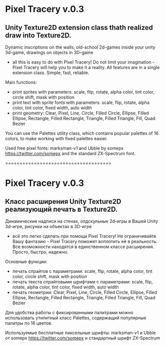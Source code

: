 # Pixel Tracery v.0.3
## Unity Texture2D extension class thath realized draw into Texture2D.

Dynamic inscriptions on the walls, old-school 2d-games inside your unity 3d-game, drawings on objects in 3D-game 
- all this is easy to do with Pixel Tracery!
Do not limit your imagination - Pixel Tracery will help you to make it a reality.
All features are in a single extension class. Simple, fast, reliable.

Main functions:
- print sprites with parameters: scale, flip, rotate, alpha color, tint color, circle shift, mask with position 
- print text with sprite fonts with parameters: scale, flip, rotate, alpha color, tint color, fixed width, auto width
- print geometry:
    Clear, Pixel, Line,
    Circle, Filled Circle,
    Ellipse, Filled Ellipse,
    Rectangle, Filled Rectangle,
    Triangle, Filled Triangle,
    Fill, Quad Bezier

You can use the Palettes utility class, which contains popular palettes of 16 colors, to make working with fixed palettes easier.

Used free pixel fonts: marksman-v1 and Ubble by somepx https://twitter.com/somepx and the standard ZX-Spectrum font.

=====================================

# Pixel Tracery v.0.3
## Класс расширения Unity Texture2D реализующий печать в Texture2D.

Динамические надписи на стенах, олдскульные 2d-игры в Вашей Unity 3d-игре, рисунки на объектах в 3D-игре 
- всё это легко сделать при помощи Pixel Tracery!
Не ограничивайте Вашу фантазию - Pixel Tracery поможет воплотить её в реальность.
Все возможности находятся в единственном классе расширения. Просто, быстро, надежно.

Основные функции:
- печать спрайтов с параметрами: scale, flip, rotate, alpha color, tint color, circle shift, mask with position  
- печать текста спрайтовыми шрифтами с параметрами: scale, flip, rotate, alpha color, tint color, fixed width, auto width
- печать геометрии:
    Clear, Pixel, Line,
    Circle, Filled Circle,
    Ellipse, Filled Ellipse,
    Rectangle, Filled Rectangle,
    Triangle, Filled Triangle,
    Fill, Quad Bezier

Для удобства работы с фиксированными палитрами можно использовать утилитный класс Palettes, содержащий популярные палитры по 16 цветов.

Используемые бесплатные пиксельные шрифты: marksman-v1 и Ubble от somepx https://twitter.com/somepx и стандартный шрифт ZX-Spectrum



